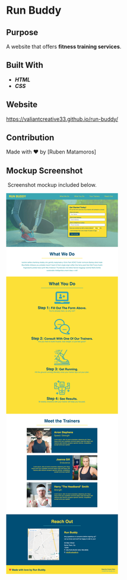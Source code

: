 # Run Buddy

## Purpose 
​A website that offers **fitness training services**.
​
## Built With
* ***HTML***
* ***CSS***

## Website
https://valiantcreative33.github.io/run-buddy/

## Contribution
Made with ❤️ by [Ruben Matamoros] 
​
## Mockup Screenshot 
​
Screenshot mockup included below.

![Run Buddy Landing Page](/assets/images/run-buddy-mock-up.jpg)
